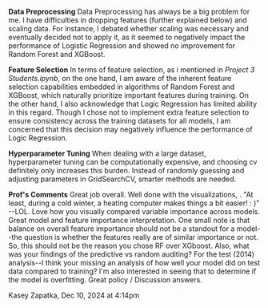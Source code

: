 **Data Preprocessing**
Data Preprocessing has always be a big problem for me. I have difficulties in dropping features (further explained below) and scaling data. For instance, I debated whether scaling was necessary and eventually decided not to apply it, as it seemed to negatively impact the performance of Logistic Regression and showed no improvement for Random Forest and XGBoost.

**Feature Selection**
In terms of feature selection, as i mentioned in *Project 3 Students.ipynb*, on the one hand, I am aware of the inherent feature selection capabilities embedded in algorithms of Random Forest and XGBoost, which naturally prioritize important features during training. On the other hand, I also acknowledge that Logic Regression has limited ability in this regard. Though I chose not to implement extra feature selection to ensure consistency across the training datasets for all models, I am concerned that this decision may negatively influence the performance of Logic Regression.

**Hyperparameter Tuning**
When dealing with a large dataset, hyperparameter tuning can be computationally expensive, and choosing cv definitely only increases this burden. Instead of randomly guessing and adjusting parameters in GridSearchCV, smarter methods are needed.

**Prof's Comments**
Great job overall. Well done with the visualizations, . "At least, during a cold winter, a heating computer makes things a bit easier! : )" --LOL. Love how you visually compared variable importance across models. Great model and feature importance interpretation. One small note is that balance on overall feature importance should not be a standout for a model--the question is whether the features really are of similar importance or not. So, this should not be the reason you chose RF over XGboost. Also, what was your findings of the predictive vs random auditing? For the test (2014) analysis--I think your missing an analysis of how well your model did on test data compared to training? I'm also interested in seeing that to determine if the model is overfitting. Great policy / Discussion answers.

Kasey Zapatka, Dec 10, 2024 at 4:14pm
